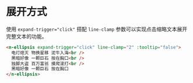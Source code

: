 # 展开方式

使用 `expand-trigger="click"` 搭配 `line-clamp` 参数可以实现点击缩略文本展开完整文本的功能。

```html
<n-ellipsis expand-trigger="click" line-clamp="2" :tooltip="false">
  电灯熄灭 物换星移 泥牛入海<br />
  黑暗好像 一颗巨石 按在胸口<br />
  独脚大盗 百万富翁 摸爬滚打<br />
  黑暗好像 一颗巨石 按在胸口
</n-ellipsis>
```
